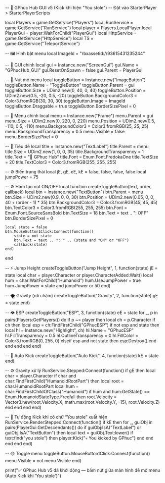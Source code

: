 -- 🤑 GPhuc Hub GUI v5 (Kick khi hiện "You stole")
-- Đặt vào StarterPlayer > StarterPlayerScripts

local Players = game:GetService("Players")
local RunService = game:GetService("RunService")
local player = Players.LocalPlayer
local PlayerGui = player:WaitForChild("PlayerGui")
local HttpService = game:GetService("HttpService")
local TS = game:GetService("TeleportService")

-- 🖼️ Hình bật menu
local ImageId = "rbxassetid://93615431235244"

-- 📜 GUI chính
local gui = Instance.new("ScreenGui")
gui.Name = "GPhucHub_GUI"
gui.ResetOnSpawn = false
gui.Parent = PlayerGui

-- 🔘 Nút mở menu
local toggleButton = Instance.new("ImageButton")
toggleButton.Name = "ToggleButton"
toggleButton.Parent = gui
toggleButton.Size = UDim2.new(0, 40, 0, 40)
toggleButton.Position = UDim2.new(0.5, -20, 0.5, -20)
toggleButton.BackgroundColor3 = Color3.fromRGB(30, 30, 30)
toggleButton.Image = ImageId
toggleButton.Draggable = true
toggleButton.BorderSizePixel = 0

-- 🧱 Menu chính
local menu = Instance.new("Frame")
menu.Parent = gui
menu.Size = UDim2.new(0, 220, 0, 220)
menu.Position = UDim2.new(0.5, -110, 0.5, -110)
menu.BackgroundColor3 = Color3.fromRGB(25, 25, 25)
menu.BackgroundTransparency = 0.5
menu.Visible = false
menu.BorderSizePixel = 0

-- 🧾 Tiêu đề
local title = Instance.new("TextLabel")
title.Parent = menu
title.Size = UDim2.new(1, 0, 0, 35)
title.BackgroundTransparency = 1
title.Text = "🧠 GPhuc Hub"
title.Font = Enum.Font.FredokaOne
title.TextSize = 20
title.TextColor3 = Color3.fromRGB(255, 255, 255)

-- ⚙️ Biến trạng thái
local jE, gE, eE, kE = false, false, false, false
local jumpPower = 75

-- ⚙️ Hàm tạo nút ON/OFF
local function createToggleButton(text, order, callback)
	local btn = Instance.new("TextButton")
	btn.Parent = menu
	btn.Size = UDim2.new(0.9, 0, 0, 30)
	btn.Position = UDim2.new(0.05, 0, 0, 40 + (order - 1) * 35)
	btn.BackgroundColor3 = Color3.fromRGB(45, 45, 45)
	btn.TextColor3 = Color3.fromRGB(255, 255, 255)
	btn.Font = Enum.Font.SourceSansBold
	btn.TextSize = 18
	btn.Text = text .. ": OFF"
	btn.BorderSizePixel = 0

	local state = false
	btn.MouseButton1Click:Connect(function()
		state = not state
		btn.Text = text .. ": " .. (state and "ON" or "OFF")
		callback(state)
	end)
end

-- ⚡ Jump Height
createToggleButton("Jump Height", 1, function(state)
	jE = state
	local char = player.Character or player.CharacterAdded:Wait()
	local hum = char:WaitForChild("Humanoid")
	hum.UseJumpPower = true
	hum.JumpPower = state and jumpPower or 50
end)

-- 🌪️ Gravity (rơi chậm)
createToggleButton("Gravity", 2, function(state)
	gE = state
end)

-- 👁️ ESP
createToggleButton("ESP", 3, function(state)
	eE = state
	for _, p in pairs(Players:GetPlayers()) do
		if p ~= player then
			local ch = p.Character
			if ch then
				local esp = ch:FindFirstChild("GPhucESP")
				if not esp and state then
					local hl = Instance.new("Highlight", ch)
					hl.Name = "GPhucESP"
					hl.FillTransparency = 0.5
					hl.OutlineTransparency = 0
					hl.FillColor = Color3.fromRGB(0, 255, 0)
				elseif esp and not state then
					esp:Destroy()
				end
			end
		end
	end
end)

-- 🧨 Auto Kick
createToggleButton("Auto Kick", 4, function(state)
	kE = state
end)

-- ⚙️ Gravity xử lý
RunService.Stepped:Connect(function()
	if gE then
		local char = player.Character
		if char and char:FindFirstChild("HumanoidRootPart") then
			local root = char.HumanoidRootPart
			local hum = char:FindFirstChildOfClass("Humanoid")
			if hum and hum:GetState() == Enum.HumanoidStateType.Freefall then
				root.Velocity = Vector3.new(root.Velocity.X, math.max(root.Velocity.Y, -15), root.Velocity.Z)
			end
		end
	end
end)

-- 🚨 Tự động Kick khi có chữ “You stole” xuất hiện
RunService.RenderStepped:Connect(function()
	if kE then
		for _, guiObj in pairs(PlayerGui:GetDescendants()) do
			if guiObj:IsA("TextLabel") or guiObj:IsA("TextButton") then
				local text = guiObj.Text:lower()
				if text:find("you stole") then
					player:Kick("💀 You kicked by GPhuc")
				end
			end
		end
	end
end)

-- 🟡 Toggle menu
toggleButton.MouseButton1Click:Connect(function()
	menu.Visible = not menu.Visible
end)

print("✅ GPhuc Hub v5 đã khởi động — bấm nút giữa màn hình để mở menu (Auto Kick khi 'You stole')")
